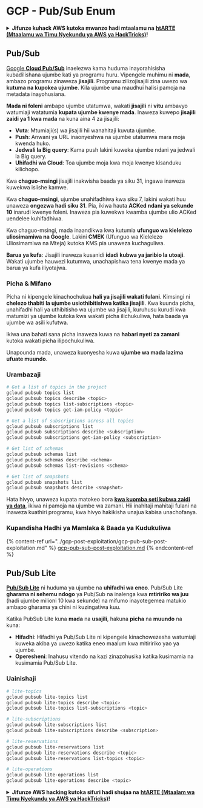 # GCP - Pub/Sub Enum

<details>

<summary><strong>Jifunze kuhack AWS kutoka mwanzo hadi mtaalamu na</strong> <a href="https://training.hacktricks.xyz/courses/arte"><strong>htARTE (Mtaalamu wa Timu Nyekundu ya AWS ya HackTricks)</strong></a><strong>!</strong></summary>

Njia nyingine za kusaidia HackTricks:

* Ikiwa unataka kuona **kampuni yako ikitangazwa kwenye HackTricks** au **kupakua HackTricks kwa PDF** Angalia [**MIPANGO YA KUJIUNGA**](https://github.com/sponsors/carlospolop)!
* Pata [**bidhaa rasmi za PEASS & HackTricks**](https://peass.creator-spring.com)
* Gundua [**Familia ya PEASS**](https://opensea.io/collection/the-peass-family), mkusanyiko wetu wa [**NFTs**](https://opensea.io/collection/the-peass-family) ya kipekee
* **Jiunge na** 💬 [**Kikundi cha Discord**](https://discord.gg/hRep4RUj7f) au kikundi cha [**telegram**](https://t.me/peass) au **fuata** kwenye **Twitter** 🐦 [**@carlospolopm**](https://twitter.com/carlospolopm)**.**
* **Shiriki mbinu zako za kuhack kwa kuwasilisha PRs kwa** [**HackTricks**](https://github.com/carlospolop/hacktricks) na [**HackTricks Cloud**](https://github.com/carlospolop/hacktricks-cloud) repos za github.

</details>

## Pub/Sub <a href="#reviewing-cloud-pubsub" id="reviewing-cloud-pubsub"></a>

[Google **Cloud Pub/Sub**](https://cloud.google.com/pubsub/) inaelezwa kama huduma inayorahisisha kubadilishana ujumbe kati ya programu huru. Vipengele muhimu ni **mada**, ambazo programu zinaweza **jisajili**. Programu zilizojisajili zina uwezo wa **kutuma na kupokea ujumbe**. Kila ujumbe una maudhui halisi pamoja na metadata inayohusiana.

**Mada ni foleni** ambapo ujumbe utatumwa, wakati **jisajili** ni **vitu** ambavyo watumiaji watatumia **kupata ujumbe kwenye mada**. Inaweza kuwepo **jisajili zaidi ya 1 kwa mada** na kuna aina 4 za jisajili:

* **Vuta**: Mtumiaji(s) wa jisajili hii wanahitaji kuvuta ujumbe.
* **Push**: Anwani ya URL inaonyeshwa na ujumbe utatumwa mara moja kwenda huko.
* **Jedwali la Big query**: Kama push lakini kuweka ujumbe ndani ya jedwali la Big query.
* **Uhifadhi wa Cloud**: Toa ujumbe moja kwa moja kwenye kisanduku kilichopo.

Kwa **chaguo-msingi** jisajili inakwisha baada ya siku 31, ingawa inaweza kuwekwa isiishe kamwe.

Kwa **chaguo-msingi**, ujumbe unahifadhiwa kwa siku 7, lakini wakati huu unaweza **ongezwa hadi siku 31**. Pia, ikiwa hauta **ACKed ndani ya sekunde 10** inarudi kwenye foleni. Inaweza pia kuwekwa kwamba ujumbe ulio ACKed uendelee kuhifadhiwa.

Kwa chaguo-msingi, mada inaandikwa kwa kutumia **ufunguo wa kielelezo uliosimamiwa na Google**. Lakini **CMEK** (Ufunguo wa Kielelezo Uliosimamiwa na Mteja) kutoka KMS pia unaweza kuchaguliwa.

**Barua ya kufa**: Jisajili inaweza kusanidi **idadi kubwa ya jaribio la utoaji**. Wakati ujumbe hauwezi kutumwa, unachapishwa tena kwenye mada ya barua ya kufa iliyotajwa.

### Picha & Mifano

Picha ni kipengele kinachochukua **hali ya jisajili wakati fulani**. Kimsingi ni **chelezo thabiti la ujumbe usiothibitishwa katika jisajili**. Kwa kuunda picha, unahifadhi hali ya uthibitisho wa ujumbe wa jisajili, kuruhusu kurudi kwa matumizi ya ujumbe kutoka kwa wakati picha ilichukuliwa, hata baada ya ujumbe wa asili kufutwa.

Ikiwa una bahati sana picha inaweza kuwa na **habari nyeti za zamani** kutoka wakati picha ilipochukuliwa.

Unapounda mada, unaweza kuonyesha kuwa **ujumbe wa mada lazima ufuate muundo**. 

### Urambazaji
```bash
# Get a list of topics in the project
gcloud pubsub topics list
gcloud pubsub topics describe <topic>
gcloud pubsub topics list-subscriptions <topic>
gcloud pubsub topics get-iam-policy <topic>

# Get a list of subscriptions across all topics
gcloud pubsub subscriptions list
gcloud pubsub subscriptions describe <subscription>
gcloud pubsub subscriptions get-iam-policy <subscription>

# Get list of schemas
gcloud pubsub schemas list
gcloud pubsub schemas describe <schema>
gcloud pubsub schemas list-revisions <schema>

# Get list of snapshots
gcloud pubsub snapshots list
gcloud pubsub snapshots describe <snapshot>
```
Hata hivyo, unaweza kupata matokeo bora [**kwa kuomba seti kubwa zaidi ya data**](https://cloud.google.com/pubsub/docs/replay-overview), ikiwa ni pamoja na ujumbe wa zamani. Hii inahitaji mahitaji fulani na inaweza kuathiri programu, kwa hivyo hakikisha unajua kabisa unachofanya.

### Kupandisha Hadhi ya Mamlaka & Baada ya Kudukuliwa

{% content-ref url="../gcp-post-exploitation/gcp-pub-sub-post-exploitation.md" %}
[gcp-pub-sub-post-exploitation.md](../gcp-post-exploitation/gcp-pub-sub-post-exploitation.md)
{% endcontent-ref %}

## Pub/Sub Lite

[**Pub/Sub Lite**](https://cloud.google.com/pubsub/docs/choosing-pubsub-or-lite) ni huduma ya ujumbe na **uhifadhi wa eneo**. Pub/Sub Lite **gharama ni sehemu ndogo** ya Pub/Sub na inalenga kwa **mtiririko wa juu** (hadi ujumbe milioni 10 kwa sekunde) na mifumo inayotegemea matukio ambapo gharama ya chini ni kuzingatiwa kuu.

Katika PubSub Lite kuna **mada** na **usajili**, hakuna **picha** na **muundo** na kuna:

* **Hifadhi**: Hifadhi ya Pub/Sub Lite ni kipengele kinachowezesha watumiaji kuweka akiba ya uwezo katika eneo maalum kwa mitiririko yao ya ujumbe.
* **Operesheni**: Inahusu vitendo na kazi zinazohusika katika kusimamia na kusimamia Pub/Sub Lite.

### Uainishaji
```bash
# lite-topics
gcloud pubsub lite-topics list
gcloud pubsub lite-topics describe <topic>
gcloud pubsub lite-topics list-subscriptions <topic>

# lite-subscriptions
gcloud pubsub lite-subscriptions list
gcloud pubsub lite-subscriptions describe <subscription>

# lite-reservations
gcloud pubsub lite-reservations list
gcloud pubsub lite-reservations describe <topic>
gcloud pubsub lite-reservations list-topics <topic>

# lite-operations
gcloud pubsub lite-operations list
gcloud pubsub lite-operations describe <topic>
```
<details>

<summary><strong>Jifunze AWS hacking kutoka sifuri hadi shujaa na</strong> <a href="https://training.hacktricks.xyz/courses/arte"><strong>htARTE (Mtaalam wa Timu Nyekundu ya AWS ya HackTricks)</strong></a><strong>!</strong></summary>

Njia nyingine za kusaidia HackTricks:

* Ikiwa unataka kuona **kampuni yako ikitangazwa kwenye HackTricks** au **kupakua HackTricks kwa PDF** Angalia [**MIPANGO YA KUJIUNGA**](https://github.com/sponsors/carlospolop)!
* Pata [**bidhaa rasmi za PEASS & HackTricks**](https://peass.creator-spring.com)
* Gundua [**Familia ya PEASS**](https://opensea.io/collection/the-peass-family), mkusanyiko wetu wa [**NFTs**](https://opensea.io/collection/the-peass-family) za kipekee
* **Jiunge na** 💬 [**Kikundi cha Discord**](https://discord.gg/hRep4RUj7f) au kikundi cha [**telegram**](https://t.me/peass) au **fuata** kwenye **Twitter** 🐦 [**@carlospolopm**](https://twitter.com/carlospolopm)**.**
* **Shiriki mbinu zako za kuhack kwa kuwasilisha PRs kwa** [**HackTricks**](https://github.com/carlospolop/hacktricks) na [**HackTricks Cloud**](https://github.com/carlospolop/hacktricks-cloud) repos za github.

</details>
